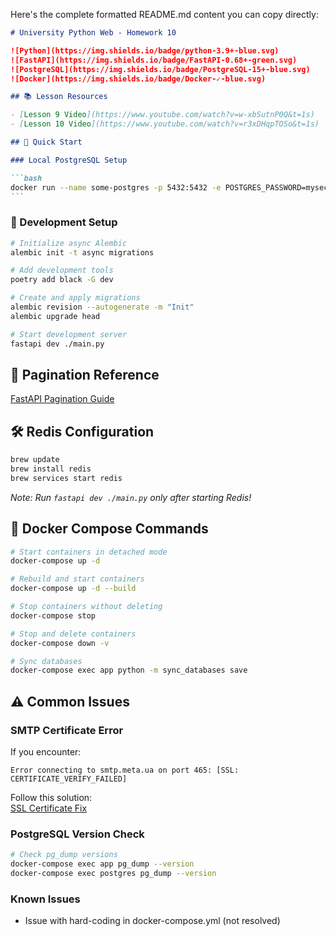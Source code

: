 Here's the complete formatted README.md content you can copy directly:

````markdown
# University Python Web - Homework 10

![Python](https://img.shields.io/badge/python-3.9+-blue.svg)
![FastAPI](https://img.shields.io/badge/FastAPI-0.68+-green.svg)
![PostgreSQL](https://img.shields.io/badge/PostgreSQL-15+-blue.svg)
![Docker](https://img.shields.io/badge/Docker-✓-blue.svg)

## 📚 Lesson Resources

- [Lesson 9 Video](https://www.youtube.com/watch?v=w-xbSutnP0Q&t=1s)
- [Lesson 10 Video](https://www.youtube.com/watch?v=r3xDHqpTOSo&t=1s)

## 🚀 Quick Start

### Local PostgreSQL Setup

```bash
docker run --name some-postgres -p 5432:5432 -e POSTGRES_PASSWORD=mysecretpassword -d postgres
```
````

### 🔧 Development Setup

```bash
# Initialize async Alembic
alembic init -t async migrations

# Add development tools
poetry add black -G dev

# Create and apply migrations
alembic revision --autogenerate -m "Init"
alembic upgrade head

# Start development server
fastapi dev ./main.py
```

## 📖 Pagination Reference

[FastAPI Pagination Guide](https://uriyyo-fastapi-pagination.netlify.app/)

## 🛠 Redis Configuration

```bash
brew update
brew install redis
brew services start redis
```

_Note: Run `fastapi dev ./main.py` only after starting Redis!_

## 🐳 Docker Compose Commands

```bash
# Start containers in detached mode
docker-compose up -d

# Rebuild and start containers
docker-compose up -d --build

# Stop containers without deleting
docker-compose stop

# Stop and delete containers
docker-compose down -v

# Sync databases
docker-compose exec app python -m sync_databases save
```

## ⚠️ Common Issues

### SMTP Certificate Error

If you encounter:

```
Error connecting to smtp.meta.ua on port 465: [SSL: CERTIFICATE_VERIFY_FAILED]
```

Follow this solution:  
[SSL Certificate Fix](https://stackoverflow.com/questions/52805115/certificate-verify-failed-unable-to-get-local-issuer-certificate)

### PostgreSQL Version Check

```bash
# Check pg_dump versions
docker-compose exec app pg_dump --version
docker-compose exec postgres pg_dump --version
```

### Known Issues

- Issue with hard-coding in docker-compose.yml (not resolved)

```

```
